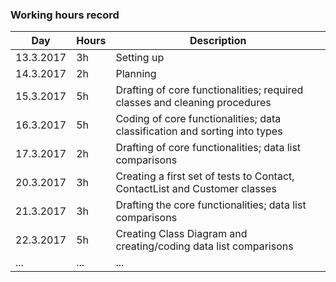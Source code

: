 ﻿### Working hours record

Day | Hours | Description
--------------- | ----- | -----
13.3.2017 | 3h | Setting up
14.3.2017 | 2h | Planning
15.3.2017 | 5h | Drafting of core functionalities; required classes and cleaning procedures
16.3.2017 | 5h | Coding of core functionalities; data classification and sorting into types
17.3.2017 | 2h | Drafting of core functionalities; data list comparisons
20.3.2017 | 3h | Creating a first set of tests to Contact, ContactList and Customer classes
21.3.2017 | 3h | Drafting the core functionalities; data list comparisons
22.3.2017 | 5h | Creating Class Diagram and creating/coding data list comparisons
... | ... | ...
